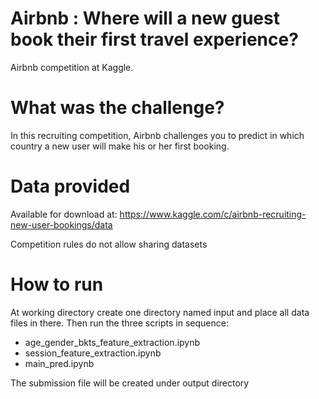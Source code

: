 # Airbnb : Where will a new guest book their first travel experience?
Airbnb competition at Kaggle. 

# What was the challenge?
In this recruiting competition, Airbnb challenges you to predict in which country a new user will make his or her first booking. 

# Data provided
Available for download at:
https://www.kaggle.com/c/airbnb-recruiting-new-user-bookings/data

Competition rules do not allow sharing datasets

# How to run
At working directory create one directory named input and place all data files in there. 
Then run the three scripts in sequence:
* age_gender_bkts_feature_extraction.ipynb
* session_feature_extraction.ipynb
* main_pred.ipynb

The submission file will be created under output directory



